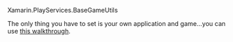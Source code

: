 Xamarin.PlayServices.BaseGameUtils

The only thing you have to set is your own application and game...you can use <a href='https://developers.google.com/games/services/console/enabling'>this walkthrough</a>. 
